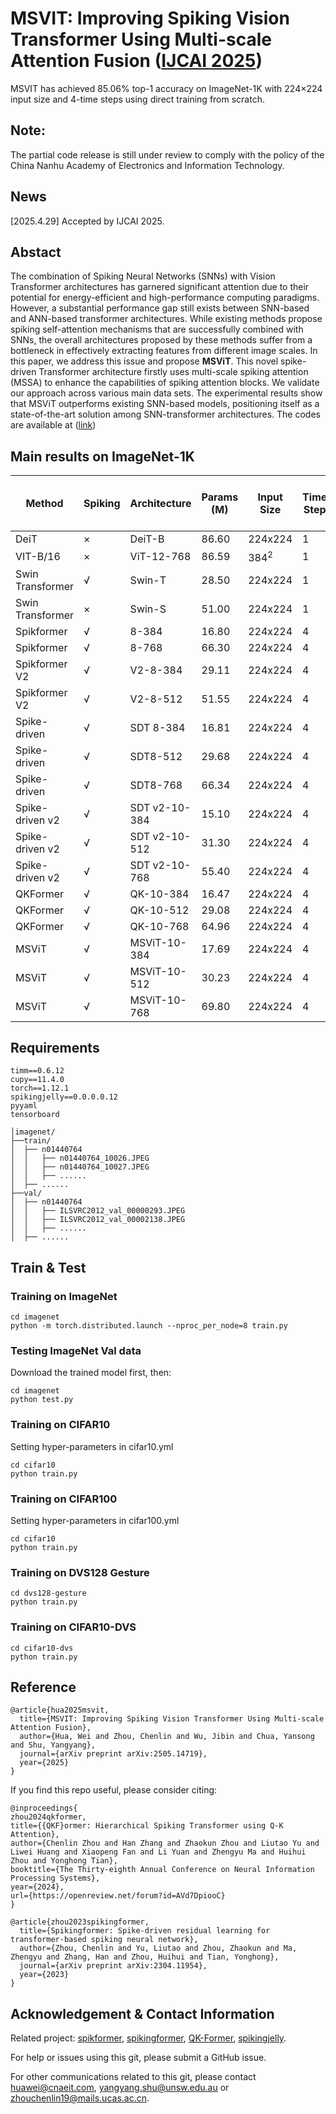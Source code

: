 
#  MSVIT: Improving Spiking Vision Transformer Using Multi-scale Attention Fusion ([IJCAI 2025](https://arxiv.org/pdf/2505.14719))

MSVIT has achieved 85.06% top-1 accuracy on ImageNet-1K with 224×224 input size and 4-time steps using direct training from scratch.

## Note: 
The partial code release is still under review to comply with the policy of the  China Nanhu Academy of Electronics and Information Technology.
## News

[2025.4.29] Accepted by IJCAI 2025.



## Abstact

The combination of Spiking Neural Networks (SNNs) with Vision Transformer architectures has garnered significant attention due to their potential for energy-efficient and high-performance computing paradigms.
However, a substantial performance gap still exists between SNN-based and ANN-based transformer architectures.  While existing methods propose spiking self-attention mechanisms that are successfully combined with SNNs, the overall architectures proposed by these methods suffer from a bottleneck in effectively extracting features from different image scales. In this paper, we address this issue and propose **MSViT**. This novel spike-driven Transformer architecture firstly uses multi-scale spiking attention (MSSA) to enhance the capabilities of spiking attention blocks.
We validate our approach across various main data sets. The experimental results show that MSViT outperforms existing  SNN-based models, positioning itself as a state-of-the-art solution among SNN-transformer architectures. The codes are available at  ([link](https://github.com/Nanhu-AI-Lab/MSViT))

[//]: # (<p align="center">)

[//]: # (<img src="https://github.com/zhouchenlin2096/QKFormer/blob/master/imgs/QKFormer.png">)

[//]: # (</p>)


## Main results on ImageNet-1K


| Method | Spiking | Architecture | Params (M) | Input Size | Time Step | Energy (mJ) | Top-1 Acc. (%) |
|--------|---------|--------------|------------|------------|-----------|-------------|----------------|
| DeiT  | × | DeiT-B | 86.60 | 224x224 | 1 | 80.50 | 81.80 |
| VIT-B/16  | × | ViT-12-768 | 86.59 | $384^2$ | 1 | 254.84 | 77.90 |
| Swin Transformer  | √ | Swin-T | 28.50 | 224x224 | 1 | 70.84 | 81.35 |
| Swin Transformer  | × | Swin-S | 51.00 | 224x224 | 1 | 216.20 | 83.03 |
| Spikformer  | √ | 8-384 | 16.80 | 224x224 | 4 | 5.97 | 70.24 |
| Spikformer  | √ | 8-768 | 66.30 | 224x224 | 4 | 20.0 | 74.81 |
| Spikformer V2  | √ | V2-8-384 | 29.11 | 224x224 | 4 | 4.69 | 78.80 |
| Spikformer V2  | √ | V2-8-512 | 51.55 | 224x224 | 4 | 9.36 | 80.38 |
| Spike-driven  | √ | SDT 8-384 | 16.81 | 224x224 | 4 | 3.90 | 72.28 |
| Spike-driven  | √ | SDT8-512 | 29.68 | 224x224 | 4 | 4.50 | 74.57 |
| Spike-driven  | √ | SDT8-768 | 66.34 | 224x224 | 4 | 6.09 | 77.07 |
| Spike-driven v2  | √ | SDT v2-10-384 | 15.10 | 224x224 | 4 | 16.70 | 74.10 |
| Spike-driven v2  | √ | SDT v2-10-512 | 31.30 | 224x224 | 4 | 32.80 | 77.20 |
| Spike-driven v2  | √ | SDT v2-10-768 | 55.40 | 224x224 | 4 | 52.40 | 80.00 |
| QKFormer  | √ | QK-10-384 | 16.47 | 224x224 | 4 | 15.13 | 78.80 |
| QKFormer  | √ | QK-10-512 | 29.08 | 224x224 | 4 | 21.99 | 82.04 |
| QKFormer  | √ | QK-10-768 | 64.96 | 224x224 | 4 | 38.91 | 84.22 |
| MSViT | √ | MSViT-10-384 | 17.69 | 224x224 | 4 | 16.65 | **80.09** |
| MSViT | √ | MSViT-10-512 | 30.23 | 224x224 | 4 | 24.74 | **82.96** |
| MSViT | √ | MSViT-10-768 | 69.80 | 224x224 | 4 | 45.88 | **85.06** |





## Requirements

```
timm==0.6.12
cupy==11.4.0
torch==1.12.1
spikingjelly==0.0.0.0.12
pyyaml
tensorboard

│imagenet/
├──train/
│  ├── n01440764
│  │   ├── n01440764_10026.JPEG
│  │   ├── n01440764_10027.JPEG
│  │   ├── ......
│  ├── ......
├──val/
│  ├── n01440764
│  │   ├── ILSVRC2012_val_00000293.JPEG
│  │   ├── ILSVRC2012_val_00002138.JPEG
│  │   ├── ......
│  ├── ......
```

## Train & Test
### Training  on ImageNet
```
cd imagenet
python -m torch.distributed.launch --nproc_per_node=8 train.py  
```

### Testing ImageNet Val data
Download the trained model first, then:
```
cd imagenet
python test.py
```

### Training  on CIFAR10
Setting hyper-parameters in cifar10.yml
```
cd cifar10
python train.py
```

### Training  on CIFAR100
Setting hyper-parameters in cifar100.yml
```
cd cifar10
python train.py
```

### Training  on DVS128 Gesture
```
cd dvs128-gesture
python train.py
```

### Training  on CIFAR10-DVS
```
cd cifar10-dvs
python train.py
```

## Reference
```
@article{hua2025msvit,
  title={MSVIT: Improving Spiking Vision Transformer Using Multi-scale Attention Fusion},
  author={Hua, Wei and Zhou, Chenlin and Wu, Jibin and Chua, Yansong and Shu, Yangyang},
  journal={arXiv preprint arXiv:2505.14719},
  year={2025}
}
```
If you find this repo useful, please consider citing:
```
@inproceedings{
zhou2024qkformer,
title={{QKF}ormer: Hierarchical Spiking Transformer using Q-K Attention},
author={Chenlin Zhou and Han Zhang and Zhaokun Zhou and Liutao Yu and Liwei Huang and Xiaopeng Fan and Li Yuan and Zhengyu Ma and Huihui Zhou and Yonghong Tian},
booktitle={The Thirty-eighth Annual Conference on Neural Information Processing Systems},
year={2024},
url={https://openreview.net/forum?id=AVd7DpiooC}
}
```


```
@article{zhou2023spikingformer,
  title={Spikingformer: Spike-driven residual learning for transformer-based spiking neural network},
  author={Zhou, Chenlin and Yu, Liutao and Zhou, Zhaokun and Ma, Zhengyu and Zhang, Han and Zhou, Huihui and Tian, Yonghong},
  journal={arXiv preprint arXiv:2304.11954},
  year={2023}
}
```


## Acknowledgement & Contact Information
Related project: [spikformer](https://github.com/ZK-Zhou/spikformer), [spikingformer](https://github.com/zhouchenlin2096/Spikingformer), [QK-Former](https://github.com/zhouchenlin2096/QKFormer), [spikingjelly](https://github.com/fangwei123456/spikingjelly).

For help or issues using this git, please submit a GitHub issue. 

For other communications related to this git, please contact huawei@cnaeit.com, yangyang.shu@unsw.edu.au or zhouchenlin19@mails.ucas.ac.cn.
